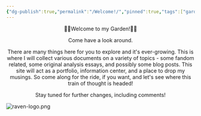 ```yaml
---
{"dg-publish":true,"permalink":"/Welcome!/","pinned":true,"tags":["gardenEntry"],"noteIcon":"","created":"2025-03-23T09:21:45.631-05:00","updated":"2025-04-04T20:36:52.386-05:00"}
---
```


<center>🪻🌸Welcome to my Garden!📖👋</center>
<p> </p>
<center>Come have a look around.</center>
<p> </p>
<center>There are many things here for you to explore and it's ever-growing. This is where I will collect various documents on a variety of topics - some fandom related, some original analysis essays, and possibly some blog posts. This site will act as a portfolio, information center, and a place to drop my musings. So come along for the ride, if you want, and let's see where this train of thought is headed!</center>
<p> </p>
<p> </p>
<center>Stay tuned for further changes, including comments!</center>


![raven-logo.png](/img/user/raven-logo.png)